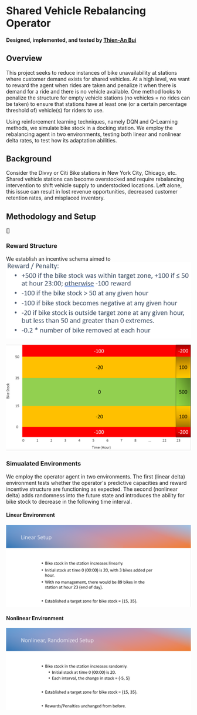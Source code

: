 # Shared Vehicle Rebalancing Operator

#### Designed, implemented, and tested by [Thien-An Bui](https://www.linkedin.com/in/thien-an-bui/)

## Overview
This project seeks to reduce instances of bike unavailability at stations where customer demand exists for shared vehicles. 
At a high level, we want to reward the agent when rides are taken and penalize it when there is demand for a ride and there is no vehicle available. 
One method looks to penalize the structure for empty vehicle stations (no vehicles = no rides can be taken) to ensure that stations have at least one (or a certain percentage threshold of) vehicle(s) for riders to use. 

Using reinforcement learning techniques, namely DQN and Q-Learning methods, we simulate bike stock in a docking station. We employ the rebalancing agent in two environments, testing both linear and nonlinear delta rates, to test how its adaptation abilities.

## Background
Consider the Divvy or Citi Bike stations in New York City, Chicago, etc. Shared vehicle stations can become overstocked and require rebalancing intervention to shift vehicle supply to understocked locations. 
Left alone, this issue can result in lost revenue opportunities, decreased customer retention rates, and misplaced inventory.

## Methodology and Setup
[]

### Reward Structure
We establish an incentive schema aimed to 
![Reward Matrix](/Snapshots/Reward_layout.PNG "Reward Matrix")


![Reward Visual](/Snapshots/Reward_visual.PNG "Parametrized Reward Structure")



### Simualated Environments
We employ the operator agent in two environments. The first (linear delta) environment tests whether the operator's predictive capacities and reward incentive structure are functioning as expected.
The second (nonlinear delta) adds randomness into the future state and introduces the ability for bike stock to decrease in the following time interval.

#### Linear Environment
![Linear Setup](/Snapshots/Linear_setup.PNG "Linear Environment")

#### Nonlinear Environment 
![Nonlinear Setup](/Snapshots/Nonlinear_setup.PNG "Nonlinear Environment")
